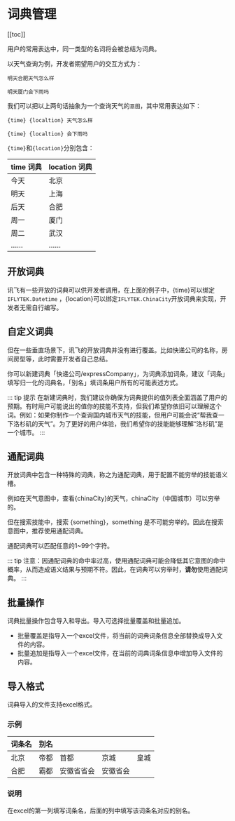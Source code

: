 # 词典管理

[[toc]]



用户的常用表达中，同一类型的名词将会被总结为词典。

以天气查询为例，开发者期望用户的交互方式为：

`明天合肥天气怎么样`

`明天厦门会下雨吗`

我们可以把以上两句话抽象为一个查询天气的`意图`，其中常用表达如下：

`{time} {localtion} 天气怎么样`

`{time} {localtion} 会下雨吗`

`{time}`和`{location}`分别包含：

| time 词典 | location 词典 |
| :--- | :--- |
| 今天 | 北京 |
| 明天 | 上海 |
| 后天 | 合肥 |
| 周一 | 厦门 |
| 周二 | 武汉 |
| …… | …… |

## 开放词典

讯飞有一些开放的词典可以供开发者调用，在上面的例子中，{time}可以绑定`IFLYTEK.Datetime` ，{location}可以绑定`IFLYTEK.ChinaCity`开放词典来实现，开发者无需自行编写。

## 自定义词典

但在一些垂直场景下，讯飞的开放词典并没有进行覆盖。比如快递公司的名称，房间房型等，此时需要开发者自己总结。

你可以新建词典「快递公司/expressCompany」，为词典添加词条，建议「词条」填写归一化的词典名，「别名」填词条用户所有的可能表述方式。

::: tip 提示
在新建词典时，我们建议你确保为词典提供的值列表全面涵盖了用户的预期。有时用户可能说出的值你的技能不支持，但我们希望你依旧可以理解这个词。例如：如果你制作一个查询国内城市天气的技能，但用户可能会说“帮我查一下洛杉矶的天气”。为了更好的用户体验，我们希望你的技能能够理解“洛杉矶”是一个城市。
:::

## 通配词典

开放词典中包含一种特殊的词典，称之为通配词典，用于配置不能穷举的技能语义槽。

例如在天气意图中，查看{chinaCity}的天气，chinaCity（中国城市）可以穷举的。

但在搜索技能中，搜索 {something}，something 是不可能穷举的。因此在搜索意图中，推荐使用通配词典。

通配词典可以匹配任意的1~99个字符。

::: tip
注意：因通配词典的命中率过高，使用通配词典可能会降低其它意图的命中概率，从而造成语义结果与预期不符。因此，在词典可以穷举时，**请勿**使用通配词典。
::: 

## 批量操作

词典批量操作包含导入和导出。导入可选择批量覆盖和批量追加。
- 批量覆盖是指导入一个excel文件，将当前的词典词条信息全部替换成导入文件的内容。
- 批量追加是指导入一个excel文件，在当前的词典词条信息中增加导入文件的内容。

## 导入格式

词典导入的文件支持excel格式。

### 示例

| 词条名 | 别名 |            |          |      |
| :----- | :--- | ---------- | -------- | ---- |
| 北京   | 帝都 | 首都       | 京城     | 皇城 |
| 合肥   | 霸都 | 安徽省省会 | 安徽省会 |      |

### 说明

在excel的第一列填写词条名，后面的列中填写该词条名对应的别名。
